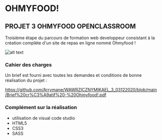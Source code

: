 # OHMYFOOD!

## PROJET 3 OHMYFOOD OPENCLASSROOM

Troisième étape du parcours de formation web developpeur consistant à la création complète d'un site de repas en ligne nommé Ohmyfood !

![alt text](https://github.com/Arrymane/WAWRZICZNYMIKAEL_3_03122020/blob/main/maquettes/Maquette%20Ohmyfood.jpg)

### Cahier des charges

Un brief est fourni avec toutes les demandes et conditions de bonne réalisation du projet :

https://github.com/Arrymane/WAWRZICZNYMIKAEL_3_03122020/blob/main/Brief%20cr%C3%A9atif%20-%20Ohmyfood!.pdf

### Complément sur la réalisation

* utilisation de visual code studio 
* HTML5 
* CSS3
* SASS
